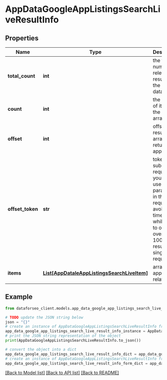 # AppDataGoogleAppListingsSearchLiveResultInfo


## Properties

Name | Type | Description | Notes
------------ | ------------- | ------------- | -------------
**total_count** | **int** | the total number of relevant results in the database | [optional] 
**count** | **int** | the number of items in the results array | [optional] 
**offset** | **int** | offset in the results array of returned apps | [optional] 
**offset_token** | **str** | token for subsequent requests you can use this parameter in the POST request to avoid timeouts while trying to obtain over 100,000 results in a single request | [optional] 
**items** | [**List[AppDataleAppListingsSearchLiveItem]**](AppDataleAppListingsSearchLiveItem.md) | array of apps and related data | [optional] 

## Example

```python
from dataforseo_client.models.app_data_google_app_listings_search_live_result_info import AppDataGoogleAppListingsSearchLiveResultInfo

# TODO update the JSON string below
json = "{}"
# create an instance of AppDataGoogleAppListingsSearchLiveResultInfo from a JSON string
app_data_google_app_listings_search_live_result_info_instance = AppDataGoogleAppListingsSearchLiveResultInfo.from_json(json)
# print the JSON string representation of the object
print(AppDataGoogleAppListingsSearchLiveResultInfo.to_json())

# convert the object into a dict
app_data_google_app_listings_search_live_result_info_dict = app_data_google_app_listings_search_live_result_info_instance.to_dict()
# create an instance of AppDataGoogleAppListingsSearchLiveResultInfo from a dict
app_data_google_app_listings_search_live_result_info_form_dict = app_data_google_app_listings_search_live_result_info.from_dict(app_data_google_app_listings_search_live_result_info_dict)
```
[[Back to Model list]](../README.md#documentation-for-models) [[Back to API list]](../README.md#documentation-for-api-endpoints) [[Back to README]](../README.md)


